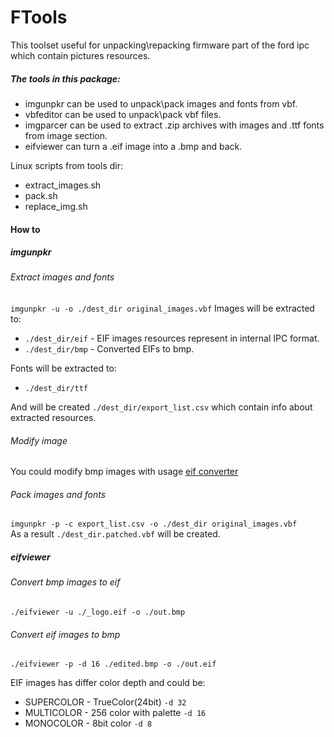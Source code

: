 # FTools

This toolset useful for unpacking\repacking firmware part of the ford ipc which contain pictures resources.

##### The tools in this package:
- imgunpkr can be used to unpack\pack images and fonts from vbf.
- vbfeditor can be used to unpack\pack vbf files.
- imgparcer can be used to extract .zip archives with images and .ttf fonts from image section.
- eifviewer can turn a .eif image into a .bmp and back.

Linux scripts from tools dir:
- extract_images.sh
- pack.sh
- replace_img.sh

#### How to
##### imgunpkr
###### Extract images and fonts
`imgunpkr -u -o ./dest_dir original_images.vbf`
Images will be extracted to:
- `./dest_dir/eif` - EIF images resources represent in internal IPC format.   
- `./dest_dir/bmp` - Converted EIFs to bmp.  
    
Fonts will be extracted to:
- `./dest_dir/ttf`  
    
And will be created `./dest_dir/export_list.csv` which contain info about extracted resources.

###### Modify image
You could modify bmp images with usage [eif converter](#eifviewer)

###### Pack images and fonts
`imgunpkr -p -c export_list.csv -o ./dest_dir original_images.vbf`  
As a result `./dest_dir.patched.vbf` will be created.

##### eifviewer
###### Convert bmp images to eif
`./eifviewer -u ./_logo.eif -o ./out.bmp`

###### Convert eif images to bmp  
`./eifviewer -p -d 16 ./edited.bmp -o ./out.eif`

EIF images has differ color depth and could be:
- SUPERCOLOR - TrueColor(24bit) `-d 32`
- MULTICOLOR - 256 color with palette `-d 16`
- MONOCOLOR - 8bit color `-d 8`
